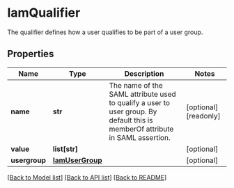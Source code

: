 # IamQualifier

The qualifier defines how a user qualifies to be part of a user group. 
## Properties
Name | Type | Description | Notes
------------ | ------------- | ------------- | -------------
**name** | **str** | The name of the SAML attribute used to qualify a user to user group. By default this is memberOf attribute in SAML assertion.   | [optional] [readonly] 
**value** | **list[str]** |  | [optional] 
**usergroup** | [**IamUserGroup**](.md) |  | [optional] 

[[Back to Model list]](../README.md#documentation-for-models) [[Back to API list]](../README.md#documentation-for-api-endpoints) [[Back to README]](../README.md)


